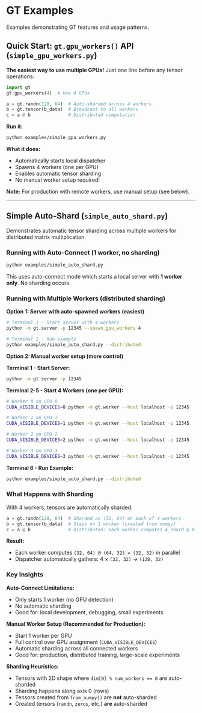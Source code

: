 # GT Examples

Examples demonstrating GT features and usage patterns.

## Quick Start: `gt.gpu_workers()` API (`simple_gpu_workers.py`)

**The easiest way to use multiple GPUs!** Just one line before any tensor operations:

```python
import gt
gt.gpu_workers(4)  # Use 4 GPUs

a = gt.randn(128, 64)  # Auto-sharded across 4 workers
b = gt.tensor(b_data)  # Broadcast to all workers
c = a @ b              # Distributed computation
```

**Run it:**
```bash
python examples/simple_gpu_workers.py
```

**What it does:**
- Automatically starts local dispatcher
- Spawns 4 workers (one per GPU)
- Enables automatic tensor sharding
- No manual worker setup required!

**Note:** For production with remote workers, use manual setup (see below).

---

## Simple Auto-Shard (`simple_auto_shard.py`)

Demonstrates automatic tensor sharding across multiple workers for distributed matrix multiplication.

### Running with Auto-Connect (1 worker, no sharding)

```bash
python examples/simple_auto_shard.py
```

This uses auto-connect mode which starts a local server with **1 worker only**. No sharding occurs.

### Running with Multiple Workers (distributed sharding)

**Option 1: Server with auto-spawned workers (easiest)**

```bash
# Terminal 1 - Start server with 4 workers
python -m gt.server -p 12345 --spawn_gpu_workers 4

# Terminal 2 - Run example
python examples/simple_auto_shard.py --distributed
```

**Option 2: Manual worker setup (more control)**

**Terminal 1 - Start Server:**
```bash
python -m gt.server -p 12345
```

**Terminal 2-5 - Start 4 Workers (one per GPU):**
```bash
# Worker 0 on GPU 0
CUDA_VISIBLE_DEVICES=0 python -m gt.worker --host localhost -p 12345

# Worker 1 on GPU 1
CUDA_VISIBLE_DEVICES=1 python -m gt.worker --host localhost -p 12345

# Worker 2 on GPU 2
CUDA_VISIBLE_DEVICES=2 python -m gt.worker --host localhost -p 12345

# Worker 3 on GPU 3
CUDA_VISIBLE_DEVICES=3 python -m gt.worker --host localhost -p 12345
```

**Terminal 6 - Run Example:**
```bash
python examples/simple_auto_shard.py --distributed
```

### What Happens with Sharding

With 4 workers, tensors are automatically sharded:

```python
a = gt.randn(128, 64)  # Sharded as (32, 64) on each of 4 workers
b = gt.tensor(b_data)  # Stays on 1 worker (created from numpy)
c = a @ b              # Distributed: each worker computes A_shard @ B
```

**Result:**
- Each worker computes `(32, 64) @ (64, 32) = (32, 32)` in parallel
- Dispatcher automatically gathers: 4 × `(32, 32)` → `(128, 32)`

### Key Insights

**Auto-Connect Limitations:**
- Only starts 1 worker (no GPU detection)
- No automatic sharding
- Good for: local development, debugging, small experiments

**Manual Worker Setup (Recommended for Production):**
- Start 1 worker per GPU
- Full control over GPU assignment (`CUDA_VISIBLE_DEVICES`)
- Automatic sharding across all connected workers
- Good for: production, distributed training, large-scale experiments

**Sharding Heuristics:**
- Tensors with 2D shape where `dim[0] % num_workers == 0` are auto-sharded
- Sharding happens along axis 0 (rows)
- Tensors created from `from_numpy()` are **not** auto-sharded
- Created tensors (`randn`, `zeros`, etc.) **are** auto-sharded
